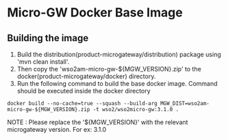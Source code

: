 # Micro-GW Docker Base Image

## Building the image

1. Build the distribution(product-microgateway/distribution) package using 'mvn clean install'.
1. Then copy the 'wso2am-micro-gw-${MGW_VERSION}.zip' to the docker(product-microgateway/docker) directory.
1. Run the following command to build the base docker image. Command should be executed inside the docker directory

```docker build --no-cache=true --squash --build-arg MGW_DIST=wso2am-micro-gw-${MGW_VERSION}.zip -t wso2/wso2micro-gw:3.1.0 .```

NOTE : Please replace the '${MGW_VERSION}' with the relevant microgateway version. For ex: 3.1.0